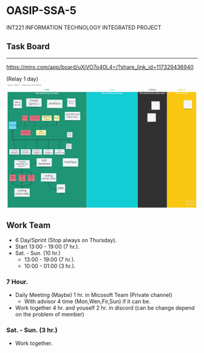 # OASIP-SSA-5
INT221 INFORMATION TECHNOLOGY INTEGRATED PROJECT

## Task Board 
---
https://miro.com/app/board/uXjVO7o40L4=/?share_link_id=117329436940

(Relay 1 day)
![Task Board](https://github.com/FhLk/OASIP-SSA-5/blob/main/Week-1/TaskBoard2.jpg)

## Work Team
- 6 Day/Sprint (Stop always on Thursday).
- Start 13:00 - 19:00 (7 hr.).
- Sat. - Sun. (10 hr.)
  - 13:00 - 19:00 (7 hr.).
  - 10:00 - 01:00 (3 hr.).  
### 7 Hour.
- Daily Meeting (Maybe) 1 hr. in Micosoft Team (Private channel)
  - With advisor 4 time (Mon,Wen,Fir,Sun) if it can be.
- Work together 4 hr. and youself 2 hr. in discord (can be change depend on the problem of member)
### Sat. - Sun. (3 hr.)
- Work together.
